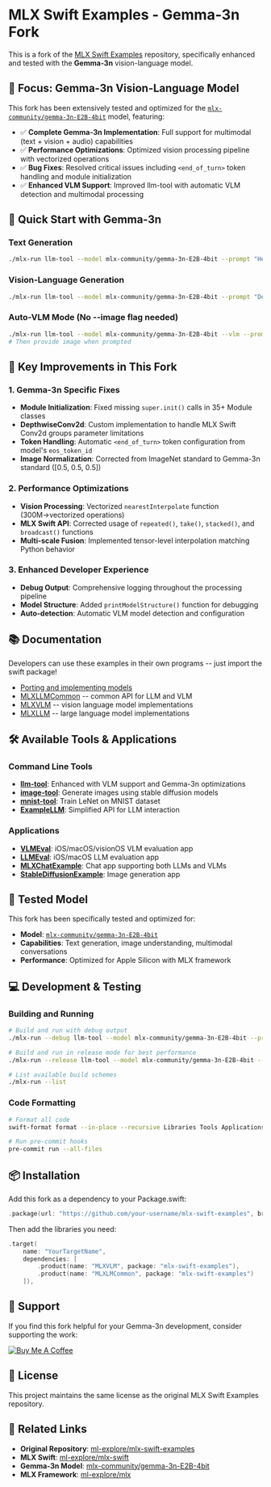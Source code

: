 # MLX Swift Examples - Gemma-3n Fork

This is a fork of the [MLX Swift Examples](https://github.com/ml-explore/mlx-swift-examples) repository, specifically enhanced and tested with the **Gemma-3n** vision-language model.

## 🎯 Focus: Gemma-3n Vision-Language Model

This fork has been extensively tested and optimized for the [`mlx-community/gemma-3n-E2B-4bit`](https://huggingface.co/mlx-community/gemma-3n-E2B-4bit) model, featuring:

- ✅ **Complete Gemma-3n Implementation**: Full support for multimodal (text + vision + audio) capabilities
- ✅ **Performance Optimizations**: Optimized vision processing pipeline with vectorized operations
- ✅ **Bug Fixes**: Resolved critical issues including `<end_of_turn>` token handling and module initialization
- ✅ **Enhanced VLM Support**: Improved llm-tool with automatic VLM detection and multimodal processing

## 🚀 Quick Start with Gemma-3n

### Text Generation
```bash
./mlx-run llm-tool --model mlx-community/gemma-3n-E2B-4bit --prompt "Hello, how are you?" --vlm
```

### Vision-Language Generation
```bash
./mlx-run llm-tool --model mlx-community/gemma-3n-E2B-4bit --prompt "Describe this image" --image /path/to/image.jpg
```

### Auto-VLM Mode (No --image flag needed)
```bash
./mlx-run llm-tool --model mlx-community/gemma-3n-E2B-4bit --vlm --prompt "What do you see?"
# Then provide image when prompted
```

## 🔧 Key Improvements in This Fork

### 1. Gemma-3n Specific Fixes
- **Module Initialization**: Fixed missing `super.init()` calls in 35+ Module classes
- **DepthwiseConv2d**: Custom implementation to handle MLX Swift Conv2d groups parameter limitations
- **Token Handling**: Automatic `<end_of_turn>` token configuration from model's `eos_token_id`
- **Image Normalization**: Corrected from ImageNet standard to Gemma-3n standard ([0.5, 0.5, 0.5])

### 2. Performance Optimizations
- **Vision Processing**: Vectorized `nearestInterpolate` function (300M→vectorized operations)
- **MLX Swift API**: Corrected usage of `repeated()`, `take()`, `stacked()`, and `broadcast()` functions
- **Multi-scale Fusion**: Implemented tensor-level interpolation matching Python behavior

### 3. Enhanced Developer Experience
- **Debug Output**: Comprehensive logging throughout the processing pipeline
- **Model Structure**: Added `printModelStructure()` function for debugging
- **Auto-detection**: Automatic VLM model detection and configuration

## 📚 Documentation

Developers can use these examples in their own programs -- just import the swift package!

- [Porting and implementing models](https://swiftpackageindex.com/ml-explore/mlx-swift-examples/main/documentation/mlxlmcommon/porting)
- [MLXLLMCommon](https://swiftpackageindex.com/ml-explore/mlx-swift-examples/main/documentation/mlxlmcommon) -- common API for LLM and VLM
- [MLXVLM](https://swiftpackageindex.com/ml-explore/mlx-swift-examples/main/documentation/mlxvlm) -- vision language model implementations
- [MLXLLM](https://swiftpackageindex.com/ml-explore/mlx-swift-examples/main/documentation/mlxllm) -- large language model implementations

## 🛠️ Available Tools & Applications

### Command Line Tools
- **[llm-tool](Tools/llm-tool/README.md)**: Enhanced with VLM support and Gemma-3n optimizations
- **[image-tool](Tools/image-tool/README.md)**: Generate images using stable diffusion models  
- **[mnist-tool](Tools/mnist-tool/README.md)**: Train LeNet on MNIST dataset
- **[ExampleLLM](Tools/ExampleLLM/README.md)**: Simplified API for LLM interaction

### Applications
- **[VLMEval](Applications/VLMEval/README.md)**: iOS/macOS/visionOS VLM evaluation app
- **[LLMEval](Applications/LLMEval/README.md)**: iOS/macOS LLM evaluation app
- **[MLXChatExample](Applications/MLXChatExample/README.md)**: Chat app supporting both LLMs and VLMs
- **[StableDiffusionExample](Applications/StableDiffusionExample/README.md)**: Image generation app

## 🔬 Tested Model

This fork has been specifically tested and optimized for:
- **Model**: [`mlx-community/gemma-3n-E2B-4bit`](https://huggingface.co/mlx-community/gemma-3n-E2B-4bit)
- **Capabilities**: Text generation, image understanding, multimodal conversations
- **Performance**: Optimized for Apple Silicon with MLX framework

## 💻 Development & Testing

### Building and Running
```bash
# Build and run with debug output
./mlx-run --debug llm-tool --model mlx-community/gemma-3n-E2B-4bit --prompt "test"

# Build and run in release mode for best performance  
./mlx-run --release llm-tool --model mlx-community/gemma-3n-E2B-4bit --prompt "test"

# List available build schemes
./mlx-run --list
```

### Code Formatting
```bash
# Format all code
swift-format format --in-place --recursive Libraries Tools Applications

# Run pre-commit hooks
pre-commit run --all-files
```

## 📦 Installation

Add this fork as a dependency to your Package.swift:

```swift
.package(url: "https://github.com/your-username/mlx-swift-examples", branch: "main"),
```

Then add the libraries you need:

```swift
.target(
    name: "YourTargetName",
    dependencies: [
        .product(name: "MLXVLM", package: "mlx-swift-examples"),
        .product(name: "MLXLMCommon", package: "mlx-swift-examples")
    ]),
```

## 🙏 Support

If you find this fork helpful for your Gemma-3n development, consider supporting the work:

[![Buy Me A Coffee](https://img.shields.io/badge/Buy%20Me%20A%20Coffee-support-yellow.svg)](https://buymeacoffee.com/gradinnovate)

## 📄 License

This project maintains the same license as the original MLX Swift Examples repository.

## 🔗 Related Links

- **Original Repository**: [ml-explore/mlx-swift-examples](https://github.com/ml-explore/mlx-swift-examples)
- **MLX Swift**: [ml-explore/mlx-swift](https://github.com/ml-explore/mlx-swift)
- **Gemma-3n Model**: [mlx-community/gemma-3n-E2B-4bit](https://huggingface.co/mlx-community/gemma-3n-E2B-4bit)
- **MLX Framework**: [ml-explore/mlx](https://github.com/ml-explore/mlx)
